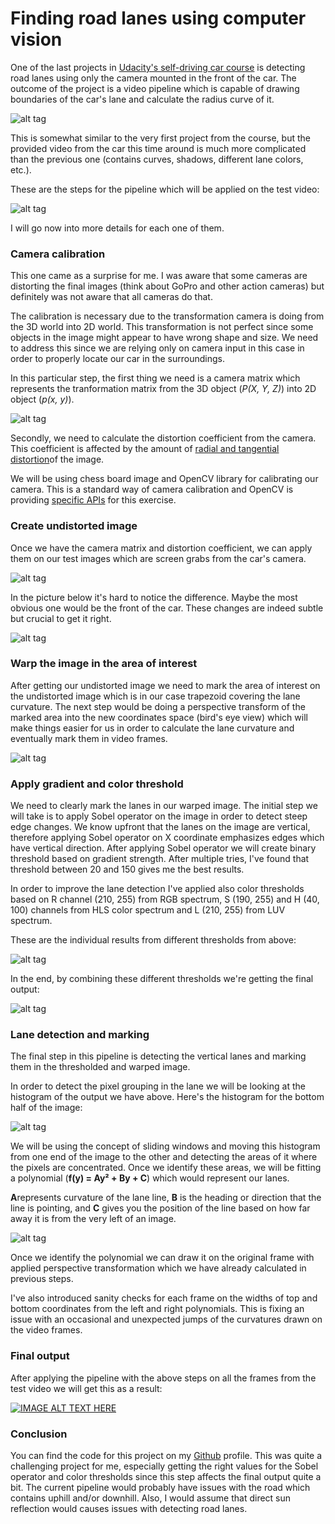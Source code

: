 # Finding road lanes using computer vision

One of the last projects in [Udacity's self-driving car course](http://udacity.com/drive) is detecting road lanes using only the camera mounted in the front of the car. The outcome of the project is a video pipeline which is capable of drawing boundaries of the car's lane and calculate the radius curve of it.

![alt tag](https://raw.githubusercontent.com/bdjukic/CarND-Advanced-Lane-Lines/master/md_images/1.jpg)

This is somewhat similar to the very first project from the course, but the provided video from the car this time around is much more complicated than the previous one (contains curves, shadows, different lane colors, etc.).

These are the steps for the pipeline which will be applied on the test video:

![alt tag](https://raw.githubusercontent.com/bdjukic/CarND-Advanced-Lane-Lines/master/md_images/2.jpg)

I will go now into more details for each one of them.

### Camera calibration

This one came as a surprise for me. I was aware that some cameras are distorting the final images (think about GoPro and other action cameras) but definitely was not aware that all cameras do that.

The calibration is necessary due to the transformation camera is doing from the 3D world into 2D world. This transformation is not perfect since some objects in the image might appear to have wrong shape and size. We need to address this since we are relying only on camera input in this case in order to properly locate our car in the surroundings.

In this particular step, the first thing we need is a camera matrix which represents the tranformation matrix from the 3D object (_P(X, Y, Z)_) into 2D object (_p(x, y)_).

![alt tag](https://raw.githubusercontent.com/bdjukic/CarND-Advanced-Lane-Lines/master/md_images/3.jpg)

Secondly, we need to calculate the distortion coefficient from the camera. This coefficient is affected by the amount of [radial and tangential distortion](https://en.wikipedia.org/wiki/Distortion_%28optics%29)of the image.

We will be using chess board image and OpenCV library for calibrating our camera. This is a standard way of camera calibration and OpenCV is providing [specific APIs](http://docs.opencv.org/2.4/doc/tutorials/calib3d/camera_calibration/camera_calibration.html) for this exercise.

### Create undistorted image

Once we have the camera matrix and distortion coefficient, we can apply them on our test images which are screen grabs from the car's camera.

![alt tag](https://raw.githubusercontent.com/bdjukic/CarND-Advanced-Lane-Lines/master/md_images/4.jpg)

In the picture below it's hard to notice the difference. Maybe the most obvious one would be the front of the car. These changes are indeed subtle but crucial to get it right.

![alt tag](https://raw.githubusercontent.com/bdjukic/CarND-Advanced-Lane-Lines/master/md_images/5.jpg)

### Warp the image in the area of interest

After getting our undistorted image we need to mark the area of interest on the undistorted image which is in our case trapezoid covering the lane curvature. The next step would be doing a perspective transform of the marked area into the new coordinates space (bird's eye view) which will make things easier for us in order to calculate the lane curvature and eventually mark them in video frames.

![alt tag](https://raw.githubusercontent.com/bdjukic/CarND-Advanced-Lane-Lines/master/md_images/6.jpg)

### Apply gradient and color threshold

We need to clearly mark the lanes in our warped image. The initial step we will take is to apply Sobel operator on the image in order to detect steep edge changes. We know upfront that the lanes on the image are vertical, therefore applying Sobel operator on X coordinate emphasizes edges which have vertical direction. After applying Sobel operator we will create binary threshold based on gradient strength. After multiple tries, I've found that threshold between 20 and 150 gives me the best results.

In order to improve the lane detection I've applied also color thresholds based on R channel (210, 255) from RGB spectrum, S (190, 255) and H (40, 100) channels from HLS color spectrum and L (210, 255) from LUV spectrum.

These are the individual results from different thresholds from above:

![alt tag](https://raw.githubusercontent.com/bdjukic/CarND-Advanced-Lane-Lines/master/md_images/7.jpg)

In the end, by combining these different thresholds we're getting the final output:

![alt tag](https://raw.githubusercontent.com/bdjukic/CarND-Advanced-Lane-Lines/master/md_images/8.jpg)

### Lane detection and marking

The final step in this pipeline is detecting the vertical lanes and marking them in the thresholded and warped image.

In order to detect the pixel grouping in the lane we will be looking at the histogram of the output we have above. Here's the histogram for the bottom half of the image:

![alt tag](https://raw.githubusercontent.com/bdjukic/CarND-Advanced-Lane-Lines/master/md_images/9.jpg)

We will be using the concept of sliding windows and moving this histogram from one end of the image to the other and detecting the areas of it where the pixels are concentrated. Once we identify these areas, we will be fitting a polynomial (**f(y) = Ay² + By + C**) which would represent our lanes.

**A**represents curvature of the lane line, **B** is the heading or direction that the line is pointing, and **C** gives you the position of the line based on how far away it is from the very left of an image.

![alt tag](https://raw.githubusercontent.com/bdjukic/CarND-Advanced-Lane-Lines/master/md_images/10.jpg)

Once we identify the polynomial we can draw it on the original frame with applied perspective transformation which we have already calculated in previous steps.

I've also introduced sanity checks for each frame on the widths of top and bottom coordinates from the left and right polynomials. This is fixing an issue with an occasional and unexpected jumps of the curvatures drawn on the video frames.

### Final output

After applying the pipeline with the above steps on all the frames from the test video we will get this as a result:

[![IMAGE ALT TEXT HERE](https://img.youtube.com/vi/GWFhU_jCPvo/0.jpg)](https://www.youtube.com/watch?v=GWFhU_jCPvo)

### Conclusion

You can find the code for this project on my [Github](https://github.com/bdjukic/CarND-Advanced-Lane-Lines) profile. This was quite a challenging project for me, especially getting the right values for the Sobel operator and color thresholds since this step affects the final output quite a bit. The current pipeline would probably have issues with the road which contains uphill and/or downhill. Also, I would assume that direct sun reflection would causes issues with detecting road lanes.
